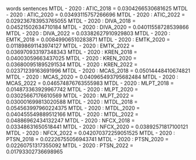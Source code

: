 words
sentences
MTDL - 2020 : ATIC_2018 = 0.0304266530681625
MTDL - 2020 : ATIC_2020 = 0.03493115757266696
MTDL - 2020 : ATIC_2022 = 0.029236783953765055
MTDL - 2020 : DIVA_2018 = 0.04521502634710184
MTDL - 2020 : DIVA_2020 = 0.04011558728539866
MTDL - 2020 : DIVA_2022 = 0.03382627910929803
MTDL - 2020 : EMTK_2018 = 0.00849906510283871
MTDL - 2020 : EMTK_2020 = 0.011898691143974127
MTDL - 2020 : EMTK_2022 = 0.036970933197348343
MTDL - 2020 : KREN_2018 = 0.04003059663437025
MTDL - 2020 : KREN_2020 = 0.036800951895291534
MTDL - 2020 : KREN_2022 = 0.02371239163691996
MTDL - 2020 : MCAS_2018 = 0.05014448410674821
MTDL - 2020 : MCAS_2020 = 0.040965493795682484
MTDL - 2020 : MCAS_2022 = 0.046574876763555983
MTDL - 2020 : MLPT_2018 = 0.014873363929967742
MTDL - 2020 : MLPT_2020 = 0.03025667176610569
MTDL - 2020 : MLPT_2022 = 0.030001699813020588
MTDL - 2020 : MTDL_2018 = 0.054563997960224375
MTDL - 2020 : MTDL_2020 = 0.040455549889512166
MTDL - 2020 : MTDL_2022 = 0.04886962434132247
MTDL - 2020 : NFCX_2018 = 0.03348631650518441
MTDL - 2020 : NFCX_2020 = 0.03892571817100121
MTDL - 2020 : NFCX_2022 = 0.042070372259051525
MTDL - 2020 : PTSN_2018 = 0.02226755056943741
MTDL - 2020 : PTSN_2020 = 0.02260751317355092
MTDL - 2020 : PTSN_2022 = 0.01793302736698965
